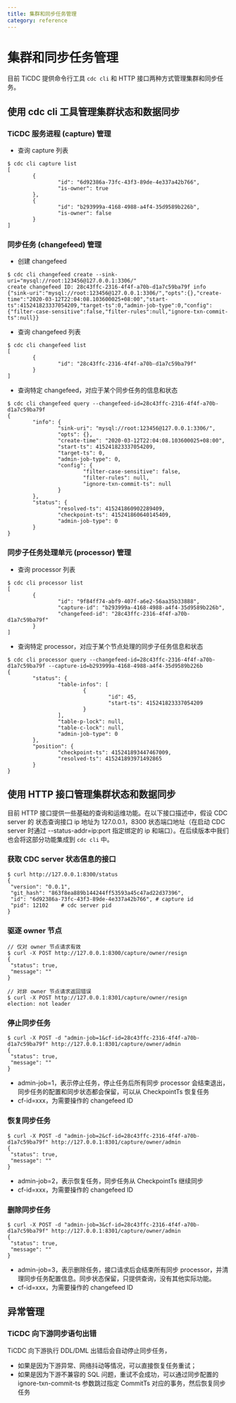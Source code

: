 ```yaml
---
title: 集群和同步任务管理
category: reference
---
```


# 集群和同步任务管理

目前 TiCDC 提供命令行工具 `cdc cli` 和 HTTP 接口两种方式管理集群和同步任务。

## 使用 cdc cli 工具管理集群状态和数据同步

### TiCDC 服务进程 (capture) 管理

- 查询 capture 列表

```
$ cdc cli capture list
[
        {
                "id": "6d92386a-73fc-43f3-89de-4e337a42b766",
                "is-owner": true
        },
        {
                "id": "b293999a-4168-4988-a4f4-35d9589b226b",
                "is-owner": false
        }
]
```

### 同步任务 (changefeed) 管理

- 创建 changefeed

```
$ cdc cli changefeed create --sink-uri="mysql://root:123456@127.0.0.1:3306/"
create changefeed ID: 28c43ffc-2316-4f4f-a70b-d1a7c59ba79f info {"sink-uri":"mysql://root:123456@127.0.0.1:3306/","opts":{},"create-time":"2020-03-12T22:04:08.103600025+08:00","start-ts":415241823337054209,"target-ts":0,"admin-job-type":0,"config":{"filter-case-sensitive":false,"filter-rules":null,"ignore-txn-commit-ts":null}}
```

- 查询 changefeed 列表

```
$ cdc cli changefeed list
[
        {
                "id": "28c43ffc-2316-4f4f-a70b-d1a7c59ba79f"
        }
]
```

- 查询特定 changefeed，对应于某个同步任务的信息和状态

```
$ cdc cli changefeed query --changefeed-id=28c43ffc-2316-4f4f-a70b-d1a7c59ba79f
{
        "info": {
                "sink-uri": "mysql://root:123456@127.0.0.1:3306/",
                "opts": {},
                "create-time": "2020-03-12T22:04:08.103600025+08:00",
                "start-ts": 415241823337054209,
                "target-ts": 0,
                "admin-job-type": 0,
                "config": {
                        "filter-case-sensitive": false,
                        "filter-rules": null,
                        "ignore-txn-commit-ts": null
                }
        },
        "status": {
                "resolved-ts": 415241860902289409,
                "checkpoint-ts": 415241860640145409,
                "admin-job-type": 0
        }
}
```

### 同步子任务处理单元 (processor) 管理

- 查询 processor 列表

```
$ cdc cli processor list
[
        {
                "id": "9f84ff74-abf9-407f-a6e2-56aa35b33888",
                "capture-id": "b293999a-4168-4988-a4f4-35d9589b226b",
                "changefeed-id": "28c43ffc-2316-4f4f-a70b-d1a7c59ba79f"
        }
]
```

- 查询特定 processor，对应于某个节点处理的同步子任务信息和状态

```
$ cdc cli processor query --changefeed-id=28c43ffc-2316-4f4f-a70b-d1a7c59ba79f --capture-id=b293999a-4168-4988-a4f4-35d9589b226b
{
        "status": {
                "table-infos": [
                        {
                                "id": 45,
                                "start-ts": 415241823337054209
                        }
                ],
                "table-p-lock": null,
                "table-c-lock": null,
                "admin-job-type": 0
        },
        "position": {
                "checkpoint-ts": 415241893447467009,
                "resolved-ts": 415241893971492865
        }
}
```

## 使用 HTTP 接口管理集群状态和数据同步

目前 HTTP 接口提供一些基础的查询和运维功能。在以下接口描述中，假设 CDC server 的 状态查询接口 ip 地址为 127.0.0.1，8300 状态端口地址（在启动 CDC server 时通过 --status-addr=ip:port 指定绑定的 ip 和端口）。在后续版本中我们也会将这部分功能集成到 `cdc cli` 中。

### 获取 CDC server 状态信息的接口

```
$ curl http://127.0.0.1:8300/status
{
 "version": "0.0.1",
 "git_hash": "863f8ea889b144244ff53593a45c47ad22d37396",
 "id": "6d92386a-73fc-43f3-89de-4e337a42b766", # capture id
 "pid": 12102    # cdc server pid
}
```

### 驱逐 owner 节点

```
// 仅对 owner 节点请求有效
$ curl -X POST http://127.0.0.1:8300/capture/owner/resign
{
 "status": true,
 "message": ""
}

// 对非 owner 节点请求返回错误
$ curl -X POST http://127.0.0.1:8301/capture/owner/resign
election: not leader
```

### 停止同步任务

```
$ curl -X POST -d "admin-job=1&cf-id=28c43ffc-2316-4f4f-a70b-d1a7c59ba79f" http://127.0.0.1:8301/capture/owner/admin
{
 "status": true,
 "message": ""
}
```

- admin-job=1，表示停止任务，停止任务后所有同步 processor 会结束退出，同步任务的配置和同步状态都会保留，可以从 CheckpointTs 恢复任务
- cf-id=xxx，为需要操作的 changefeed ID

### 恢复同步任务

```
$ curl -X POST -d "admin-job=2&cf-id=28c43ffc-2316-4f4f-a70b-d1a7c59ba79f" http://127.0.0.1:8301/capture/owner/admin
{
 "status": true,
 "message": ""
}
```

- admin-job=2，表示恢复任务，同步任务从 CheckpointTs 继续同步
- cf-id=xxx，为需要操作的 changefeed ID

### 删除同步任务

```
$ curl -X POST -d "admin-job=3&cf-id=28c43ffc-2316-4f4f-a70b-d1a7c59ba79f" http://127.0.0.1:8301/capture/owner/admin
{
 "status": true,
 "message": ""
}
```

- admin-job=3，表示删除任务，接口请求后会结束所有同步 processor，并清理同步任务配置信息。同步状态保留，只提供查询，没有其他实际功能。
- cf-id=xxx，为需要操作的 changefeed ID

## 异常管理

### TiCDC 向下游同步语句出错

TiCDC 向下游执行 DDL/DML 出错后会自动停止同步任务，

- 如果是因为下游异常、网络抖动等情况，可以直接恢复任务重试；
- 如果是因为下游不兼容的 SQL 问题，重试不会成功，可以通过同步配置的 ignore-txn-commit-ts 参数跳过指定 CommitTs 对应的事务，然后恢复同步任务
